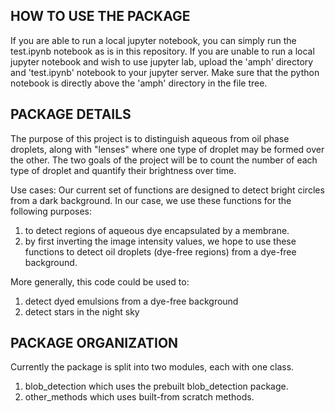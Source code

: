 HOW TO USE THE PACKAGE
----------------------

If you are able to run a local jupyter notebook, you can simply run the test.ipynb notebook as is in this repository.
If you are unable to run a local jupyter notebook and wish to use jupyter lab, upload the 'amph' directory and 'test.ipynb' notebook to your jupyter server. Make sure that the python notebook is directly above the 'amph' directory in the file tree.

PACKAGE DETAILS
---------------

The purpose of this project is to distinguish aqueous from oil phase droplets, along with "lenses" where one type of droplet may be formed over the other. The two goals of the project will be to count the number of each type of droplet and quantify their brightness over time. 

Use cases:
Our current set of functions are designed to detect bright circles from a dark background.  In our case, we use these functions for the following purposes:
1) to detect regions of aqueous dye encapsulated by a membrane.
2) by first inverting the image intensity values, we hope to use these functions to detect oil droplets (dye-free regions) from a dye-free background.

More generally, this code could be used to:
1) detect dyed emulsions from a dye-free background
2) detect stars in the night sky

PACKAGE ORGANIZATION
--------------------

Currently the package is split into two modules, each with one class.
1) blob_detection which uses the prebuilt blob_detection package.
2) other_methods which uses built-from scratch methods.
